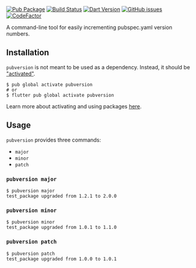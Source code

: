[![Pub Package](https://img.shields.io/pub/v/pubversion.svg)](https://pub.dartlang.org/packages/pubversion)
[![Build Status](https://travis-ci.org/MegaMattMiller/pubversion.svg?branch=master)](https://travis-ci.org/MegaMattMiller/pubversion)
[![Dart Version](https://img.shields.io/badge/dart-%5E2.0.0-green.svg?branch=master)](https://img.shields.io/badge/dart-%5E2.0.0-green.svg)
[![GitHub issues](https://img.shields.io/github/issues-raw/MegaMattMiller/pubversion.svg)](https://github.com/MegaMattMiller/pubversion/issues)
[![CodeFactor](https://www.codefactor.io/repository/github/megamattmiller/pubversion/badge)](https://www.codefactor.io/repository/github/megamattmiller/pubversion)

A command-line tool for easily incrementing pubspec.yaml version numbers.

## Installation

`pubversion` is not meant to be used as a dependency. Instead, it should be
["activated"][activating].

```console
$ pub global activate pubversion
# or
$ flutter pub global activate pubversion
```

Learn more about activating and using packages [here][pub global].

## Usage

`pubversion` provides three commands:

* `major`
* `minor`
* `patch`

### `pubversion major`

```
$ pubversion major
test_package upgraded from 1.2.1 to 2.0.0
```

### `pubversion minor`

```
$ pubversion minor
test_package upgraded from 1.0.1 to 1.1.0
```

### `pubversion patch`

```
$ pubversion patch
test_package upgraded from 1.0.0 to 1.0.1
```


[activating]: https://www.dartlang.org/tools/pub/cmd/pub-global#activating-a-package
[pub global]: https://www.dartlang.org/tools/pub/cmd/pub-global
